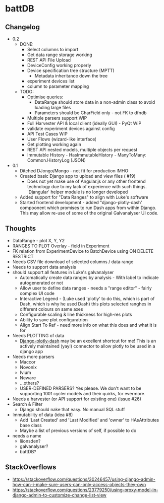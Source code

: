 battDB
======

Changelog
---------
* 0.2
  * DONE: 
    * Select columns to import
    * Get data range storage working
    * REST API File Upload
    * DeviceConfig working properly
    * Device specification tree structure (MPTT)
      * Metadata inheritance down the tree
    * experiment devices list
    * column to parameter mapping
  * TODO:
    * Optimise queries:
      * DataRange should store data in a non-admin class to avoid loading large files
      * Parameters should be CharField only - not FK to dfndb
    * Multiple parsers support WIP
    * Full Harvester API & local client (ideally GUI) - PyQt WIP
    * validate experiment devices against config
    * API Test Cases WIP
    * User Flows (wizard-like interface)
    * Get plotting working again
    * REST API nested models, multiple objects per request
    * Immutable History - HasImmutableHistory - ManyToMany: Common.HistoryLog (JSON)
* 0.1
  * Ditched DJongo/Mongo - not fit for production IMHO
  * Created basic Django app to upload and view files ( #19)
    * Does not yet make use of Angular.js or any other frontend technology due to my lack of experience with such things. 'Djangular' helper module is no longer developed
  * Added support for "Data Ranges" to align with Luke's software
  * Started frontend development - added "django-plotly-dash' compoonent which promises to run Dash apps from within Django. This may allow re-use of some of the original Galvanalyser UI code.

Thoughts
--------
* DataRange - plot X, Y, Y2
* RANGES TO PLOT Overlay - field in Experiment 
* FK relation from ExperimentDevice to BatchDevice using ON DELETE RESTRICT
* Needs CSV file download of selected columns / data range
* Needs to support data analysis
* should support all features in Luke's galvanalyser
    * Automatically create data ranges by analysis - With label to indicate autogenerated or not
    * Allow user to define data ranges - needs a "range editor" - fairly complex UI code
    * Interactive Legend - (Luke used 'plotly' to do this, which is part of Dash, which is why he used Dash) this plots selected ranghes in different colours on same axes
    * Configurable scaling & line thickness for high-res plots
    * Ability to save plot configuratrion
    * Align Start To Ref - need more info on what this does and what it is for
* Needs PLOTTING of data
    * [Django-plotly-dash](https://django-plotly-dash.readthedocs.io/en/latest/) may be an excellent shortcut for me! This is an actively maintained (yay!) connector to allow plotly to be used in a django app
* Needs more parsers
    * Maccor
    * Novonix
    * Ivium
    * Neware
    * ...others?
    * USER-DEFINED PARSERS? Yes please. We don't want to be supporting 1001 cycler models and their quirks, for evermore.
* Needs a harvester (or API support for existing one) (issue #26)
* Search & Filter
    * Django should nake that easy. No manual SQL stuff
* Immutability of data (idea #8)
    * Add 'Last Created' and 'Last Modified' and 'owner' to HAsAttributes base class
    * Maybe a list of previous versions of self, if possible to do
* needs a name
    * liionsden?
    * galvanalyser?
    * battDB?


StackOverflows
-------------
* https://stackoverflow.com/questions/30246457/using-django-admin-how-can-i-make-sure-users-can-only-access-objects-they-own
* https://stackoverflow.com/questions/23779250/using-proxy-model-in-django-admin-to-customize-change-list-view
